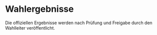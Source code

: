 # Wahlergebnisse

Die offiziellen Ergebnisse werden nach Prüfung und Freigabe durch den Wahlleiter veröffentlicht.
